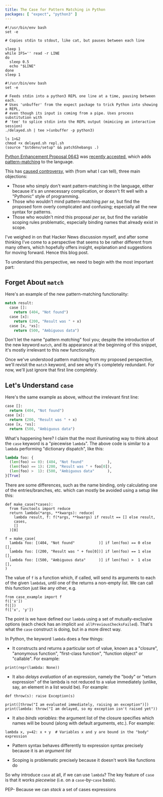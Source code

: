 ```yaml
---
title: The Case for Pattern Matching in Python
packages: [ "expect", "python3" ]
---
```


```{pipe="tee delayed.sh > /dev/null"}
#!/usr/bin/env bash
set -e

# Copies stdin to stdout, like cat, but pauses between each line

sleep 1
while IFS='' read -r LINE
do
  sleep 0.5
  echo "$LINE"
done
sleep 1
```

```{pipe="tee repl.sh > /dev/null"}
#!/usr/bin/env bash
set -e

# Feeds stdin into a python3 REPL one line at a time, pausing between each.
# Uses 'unbuffer' from the expect package to trick Python into showing a REPL,
# even though its input is coming from a pipe. Uses process substitution with
# 'tee' to splice stdin into the REPL output (mimicing an interactive session)
./delayed.sh | tee >(unbuffer -p python3)
```

```{pipe="sh > /dev/null"}
ls 1>&2
chmod +x delayed.sh repl.sh
(source "$stdenv/setup" && patchShebangs .)
```

[Python Enhancement Proposal 0643](https://www.python.org/dev/peps/pep-0634)
was [recently accepted](https://lwn.net/Articles/845480), which adds
[pattern-matching](https://en.wikipedia.org/wiki/Pattern_matching) to the
language.

This has [caused controversy](https://news.ycombinator.com/item?id=26080760),
with (from what I can tell), three main objections:

 * Those who simply don't want pattern-matching in the language, either because
   it's an unnecessary complication, or doesn't fit well with a "Pythonic" style
   of programming.
 * Those who wouldn't mind pattern-matching *per se*, but find the proposed form
   overly complicated and confusing; especially all the new syntax for patterns.
 * Those who wouldn't mind this proposal *per se*, but find the variable scoping
   rules problematic, especially binding names that already exist in scope.

I've weighed in on that Hacker News discussion myself, and after some thinking
I've come to a perspective that seems to be rather different from many others,
which hopefully offers insight, explanation and suggestions for moving forward.
Hence this blog post.

To understand this perspective, we need to begin with the most important part:

## Forget About `match` ##

Here's an example of the new pattern-matching functionality:

``` python
match result:
  case []:
    return (404, "Not found")
  case [x]:
    return (200, "Result was " + x)
  case [x, *xs]:
    return (500, "Ambiguous data")
```

Don't let the name "pattern *match*ing" fool you; despite the introduction of
the new keyword `match`, and its appearance at the beginning of this snippet,
it's mostly irrelevant to this new functionality.

Once we've understood pattern matching from my proposed perspective, we'll
revisit the `match` keyword, and see why it's completely redundant. For now,
we'll just ignore that first line completely.

## Let's Understand `case` ##

Here's the same example as above, without the irrelevant first line:

``` python
case []:
  return (404, "Not found")
case [x]:
  return (200, "Result was " + x)
case [x, *xs]:
  return (500, "Ambiguous data")
```

What's happening here? I claim that the most illuminating way to think about
the `case` keyword is a "piecewise `lambda`". The above code is similar to a
`lambda` performing "dictionary dispatch", like this:

``` python
lambda foo: {
  (len(foo) == 0): (404, "Not found"           ),
  (len(foo) == 1): (200, "Result was " + foo[0]),
  (len(foo) >  1): (500, "Ambiguous data"      ),
}[True]
```

There are some differences, such as the name binding, only calculating one of
the entries/branches, etc. which can mostly be avoided using a setup like this:

```{.python pipe="tee case_example.py"}
def make_case(*cases):
  from functools import reduce
  return lambda(*args, **kwargs): reduce(
    lambda result, f: f(*args, **kwargs) if result == [] else result,
    cases,
    []
  )[0]

f = make_case(
  lambda foo: [(404, "Not found"           )] if len(foo) == 0 else [],
  lambda foo: [(200, "Result was " + foo[0])] if len(foo) == 1 else [],
  lambda foo: [(500, "Ambiguous data"      )] if len(foo) >  1 else [],
)
```

The value of `f` is a function which, if called, will send its arguments to each
of the given `lambda`s, until one of the returns a non-empty list. We can call
this function just like any other, e.g.

```{.python pipe="./repl.sh"}
from case_example import f
f(['x'])
f([])
f(['x', 'y'])

```

The point is we have defined our `lambda` using a set of mutually-exclusive
options (each check has an implicit `and allPreviousChecksFailed`). That's what
the `case` construct is doing, but in a more direct way.

In Python, the keyword `lambda` does a few things:

 - It constructs and returns a particular sort of value, known as a "closure",
   "anonymous function", "first-class function", "function object" or
   "callable". For example:

```{.python pipe="./repl.sh"}
print(repr(lambda: None))

```

 - It also *delays evaluation* of an expression, namely the "body" or "return
   expression" of the lambda is not reduced to a value immediately (unlike, say,
   an element in a list would be). For example:

```{.python pipe="./repl.sh"}
def throw(s): raise Exception(s)

print([throw("I am evaluated immediately, raising an exception")])
print(lambda: throw("I am delayed, so my exception isn't raised yet"))

```

 - It also *binds variables*: the argument list of the closure specifies which
   names will be bound (along with default arguments, etc.). For example:

```{.python pipe="./repl.sh"}
lambda x, y=42: x + y  # Variables x and y are bound in the "body" expression

```


 * Pattern syntax behaves differently to expression syntax precisely because it
   is an *argument list*

 * Scoping is problematic precisely because it doesn't work like functions do

So why introduce `case` at all, if we can use `lambda`? The key feature of
`case` is that it works *piecewise* (i.e. on a `case`-by-`case` basis).

PEP- Because we can *stack* a set of cases expressions
